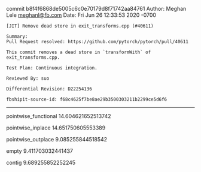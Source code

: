 commit b8f4f6868de5005c6c0e70179d8f71742aa84761
Author: Meghan Lele <meghanl@fb.com>
Date:   Fri Jun 26 12:33:53 2020 -0700

    [JIT] Remove dead store in exit_transforms.cpp (#40611)
    
    Summary:
    Pull Request resolved: https://github.com/pytorch/pytorch/pull/40611
    
    This commit removes a dead store in `transformWith` of exit_transforms.cpp.
    
    Test Plan: Continuous integration.
    
    Reviewed By: suo
    
    Differential Revision: D22254136
    
    fbshipit-source-id: f68c4625f7be8ae29b3500303211b2299ce5d6f6

---

pointwise_functional
14.604621652513742

pointwise_inplace
14.651750605553389

pointwise_outplace
9.085255844518542

empty
9.411703032441437

contig
9.689255852252245
